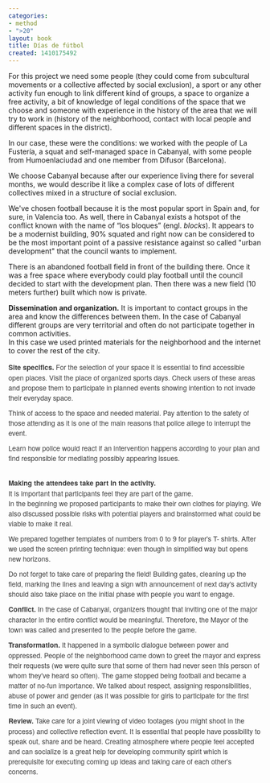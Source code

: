 ```yaml
---
categories:
- method
- ">20"
layout: book
title: Días de fútbol
created: 1410175492
---
```


For this project we need some people (they could come from subcultural movements or a collective affected by social exclusion), a sport or any other activity fun enough to link different kind of groups, a space to organize a free activity, a bit of knowledge of legal conditions of the space that we choose and someone with experience in the history of the area that we will try to work in (history of the neighborhood, contact with local people and different spaces in the district).

In our case, these were the conditions: we worked with the people of La Fustería, a squat and self-managed space in Cabanyal, with some people from Humoenlaciudad and one member from Difusor (Barcelona).

We choose Cabanyal because after our experience living there for several months, we would describe it like a complex case of lots of different collectives mixed in a structure of social exclusion.

We've chosen football because it is the most popular sport in Spain and, for sure, in Valencia too. As well, there in Cabanyal exists a hotspot of the conflict known with the name of “los bloques” (engl. <em>blocks</em>). It appears to be a modernist building, 90% squated and right now can be considered to be the most important point of a passive resistance against so called "urban development" that the council wants to implement.&nbsp;

There is an abandoned football field in front of the building there. Once it was a free space where everybody could play football until the council decided to start with the development plan. Then there was a new field (10 meters further) built which now is private.

<strong>Dissemination and organization.</strong> It is important to contact groups in the area and know the differences between them. In the case of Cabanyal different groups are very territorial and often do not participate together in common activities.<br>
In this case we used printed materials for the neighborhood and the internet to cover the rest of the city.</p>
<p style="margin: 0px 0px 10px; padding: 0px; border: 0px; font-family: 'Helvetica Neue', Helvetica, Arial, sans-serif; line-height: 20px; font-size: 13.63636302947998px; vertical-align: baseline; color: rgb(59, 59, 59);"><strong>Site specifics.</strong> For the selection of your space it is essential to find accessible open places. Visit the place of organized sports days. Check users of these areas&nbsp; and propose them to participate in planned events showing intention to not invade their everyday space.</p>
<p style="margin: 0px 0px 10px; padding: 0px; border: 0px; font-family: 'Helvetica Neue', Helvetica, Arial, sans-serif; line-height: 20px; font-size: 13.63636302947998px; vertical-align: baseline; color: rgb(59, 59, 59);">Think of access to the space and needed material. Pay attention to the safety of those attending as it is one of the main reasons that police allege to interrupt the event.</p>
<p style="margin: 0px 0px 10px; padding: 0px; border: 0px; font-family: 'Helvetica Neue', Helvetica, Arial, sans-serif; line-height: 20px; font-size: 13.63636302947998px; vertical-align: baseline; color: rgb(59, 59, 59);">Learn how police would react if an intervention happens according to your plan and find responsible for mediating possibly appearing issues.</p>
<p style="margin: 0px 0px 10px; padding: 0px; border: 0px; font-family: 'Helvetica Neue', Helvetica, Arial, sans-serif; line-height: 20px; font-size: 13.63636302947998px; vertical-align: baseline; color: rgb(59, 59, 59);"><br>
	<strong>Making the attendees take part in the activity.</strong><br>
	It is important that participants feel they are part of the game.<br>
	In the beginning we proposed participants to make their own clothes for playing. We also discussed possible risks with potential players and brainstormed what could be viable to make it real.</p>
<p style="margin: 0px 0px 10px; padding: 0px; border: 0px; font-family: 'Helvetica Neue', Helvetica, Arial, sans-serif; line-height: 20px; font-size: 13.63636302947998px; vertical-align: baseline; color: rgb(59, 59, 59);">We prepared together templates of numbers from 0 to 9 for player's T- shirts. After we used the screen printing technique: even though in simplified way but opens new horizons.</p>
<p style="margin: 0px 0px 10px; padding: 0px; border: 0px; font-family: 'Helvetica Neue', Helvetica, Arial, sans-serif; line-height: 20px; font-size: 13.63636302947998px; vertical-align: baseline; color: rgb(59, 59, 59);">Do not forget to take care of preparing the field! Building gates, cleaning up the field, marking the lines and leaving a sign with announcement of next day's activity should also take place on the initial phase with people you want to engage.</p>
<p style="margin: 0px 0px 10px; padding: 0px; border: 0px; font-family: 'Helvetica Neue', Helvetica, Arial, sans-serif; line-height: 20px; font-size: 13.63636302947998px; vertical-align: baseline; color: rgb(59, 59, 59);"><strong>Conflict.</strong> In the case of Cabanyal, organizers thought that inviting one of the major character in the entire conflict would be meaningful. Therefore, the Mayor of the town was called and presented to the people before the game.</p>
<p style="margin: 0px 0px 10px; padding: 0px; border: 0px; font-family: 'Helvetica Neue', Helvetica, Arial, sans-serif; line-height: 20px; font-size: 13.63636302947998px; vertical-align: baseline; color: rgb(59, 59, 59);"><strong>Transformation. </strong>It happened in a symbolic dialogue between power and oppressed. People of the neighborhood came down to greet the mayor and express their requests (we were quite sure that some of them had never seen this person of whom they've heard so often). The game stopped being football and became a matter of no-fun importance. We talked about respect, assigning responsibilities, abuse of power and gender (as it was possible for girls to participate for the first time in such an event).</p>
<p style="margin: 0px 0px 10px; padding: 0px; border: 0px; font-family: 'Helvetica Neue', Helvetica, Arial, sans-serif; line-height: 20px; font-size: 13.63636302947998px; vertical-align: baseline; color: rgb(59, 59, 59);"><strong>Review.</strong> Take care for a joint viewing of video footages (you might shoot in the process) and collective reflection event. It is essential that people have possibility to speak out, share and be heard. Creating atmosphere where people feel accepted and can socialize is a great help for developing community spirit which is prerequisite for executing coming up ideas and taking care of each other's concerns.</p>
